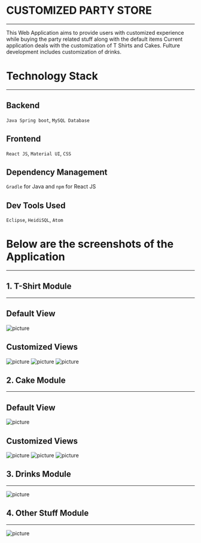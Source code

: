 # CUSTOMIZED PARTY STORE  
------------
This Web Application aims to provide users with customized experience while buying the party related stuff along with the default items 
Current application deals with the customization of T Shirts and Cakes. Fulture development includes customization of drinks.

   
# Technology Stack
-----------
## Backend
`Java Spring boot`, `MySQL Database`
## Frontend 
`React JS`, `Material UI`, `CSS`
## Dependency Management 
`Gradle` for Java and `npm` for React JS
## Dev Tools Used
`Eclipse`, `HeidiSQL`, `Atom`    

# Below are the screenshots of the Application
--------------    

## 1. T-Shirt Module
-------------   

## Default View 
![picture](https://bitbucket.org/SivakumarVayyeti/customized-party-store/raw/7ef7bbf7e0b33fc2310af4bc72af4c03929a6e53/partystore/Screenshots/tshirt_1.png)   

## Customized Views   

![picture](https://bitbucket.org/SivakumarVayyeti/customized-party-store/raw/7ef7bbf7e0b33fc2310af4bc72af4c03929a6e53/partystore/Screenshots/tshirt_2.png) ![picture](https://bitbucket.org/SivakumarVayyeti/customized-party-store/raw/7ef7bbf7e0b33fc2310af4bc72af4c03929a6e53/partystore/Screenshots/tshirt_3.png)
![picture](https://bitbucket.org/SivakumarVayyeti/customized-party-store/raw/7ef7bbf7e0b33fc2310af4bc72af4c03929a6e53/partystore/Screenshots/tshirt_4.png)
## 2. Cake Module
--------------   

## Default View   

![picture](https://bitbucket.org/SivakumarVayyeti/customized-party-store/raw/7ef7bbf7e0b33fc2310af4bc72af4c03929a6e53/partystore/Screenshots/cake_1.png)   

## Customized Views   

![picture](https://bitbucket.org/SivakumarVayyeti/customized-party-store/raw/7ef7bbf7e0b33fc2310af4bc72af4c03929a6e53/partystore/Screenshots/cake_2.png)
![picture](https://bitbucket.org/SivakumarVayyeti/customized-party-store/raw/7ef7bbf7e0b33fc2310af4bc72af4c03929a6e53/partystore/Screenshots/cake_3.png)
![picture](https://bitbucket.org/SivakumarVayyeti/customized-party-store/raw/7ef7bbf7e0b33fc2310af4bc72af4c03929a6e53/partystore/Screenshots/cake_4.png)
## 3. Drinks Module
------------   

![picture](https://bitbucket.org/SivakumarVayyeti/customized-party-store/raw/7ef7bbf7e0b33fc2310af4bc72af4c03929a6e53/partystore/Screenshots/drinks.png)   

## 4. Other Stuff Module 
---------------------   

![picture](https://bitbucket.org/SivakumarVayyeti/customized-party-store/raw/7ef7bbf7e0b33fc2310af4bc72af4c03929a6e53/partystore/Screenshots/otherstuff.png)
	
